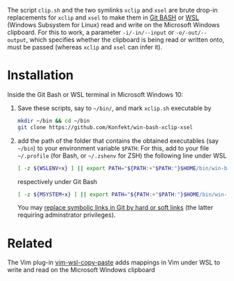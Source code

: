The script `clip.sh` and the two symlinks `xclip` and `xsel` are brute drop-in replacements for `xclip` and `xsel` to make them in [Git BASH](https://gitforwindows.org/) or [WSL](https://docs.microsoft.com/en-us/windows/wsl/install) (Windows Subsystem for Linux)  read and write on the Microsoft Windows clipboard.
For this to work, a parameter `-i/-in/--input` or `-o/-out/--output`, which specifies whether the clipboard is being read or written onto, must be passed (whereas `xclip` and `xsel` can infer it).

# Installation

Inside the Git Bash or WSL terminal in Microsoft Windows 10:

1. Save these scripts, say to `~/bin/`, and mark `xclip.sh` executable by

    ```sh
    mkdir ~/bin && cd ~/bin
    git clone https://github.com/Konfekt/win-bash-xclip-xsel
    ```

1. add the path of the folder that contains the obtained executables (say `~/bin`) to your environment variable `$PATH`:
    For this, add to your file `~/.profile` (for Bash, or `~/.zshenv` for ZSH) the following line under WSL

    ```sh
    [ -z ${WSLENV+x} ] || export PATH="${PATH:+"$PATH:"}$HOME/bin/win-bash-xclip-xsel"
    ```

    respectively under Git Bash

    ```sh
    [ -z ${MSYSTEM+x} ] || export PATH="${PATH:+"$PATH:"}$HOME/bin/win-bash-xclip-xsel"
    ```
    
    You may [replace symbolic links in Git by hard or soft links](https://stackoverflow.com/questions/5917249/git-symlinks-in-windows/16754068#16754068) (the latter requiring adminstrator privileges).

# Related

The Vim plug-in [vim-wsl-copy-paste](https://github.com/Konfekt/vim-wsl-copy-paste) adds mappings in Vim under WSL to write and read on the Microsoft Windows clipboard 
